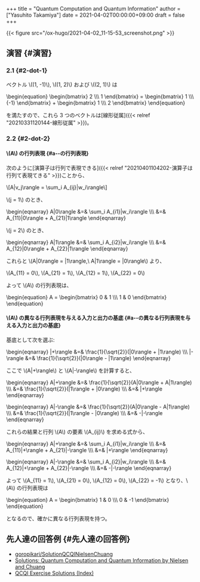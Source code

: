 +++
title = "Quantum Computation and Quantum Information"
author = ["Yasuhito Takamiya"]
date = 2021-04-02T00:00:00+09:00
draft = false
+++

{{< figure src="/ox-hugo/2021-04-02_11-15-53_screenshot.png" >}}


## 演習 {#演習}


### 2.1 {#2-dot-1}

ベクトル \\((1, -1)\\), \\((1, 2)\\) および \\((2, 1)\\) は

\begin{equation}
  \begin{bmatrix}
    2 \\\\\\
    1
  \end{bmatrix} =
  \begin{bmatrix}
    1 \\\\\\
    {-1}
  \end{bmatrix} +
  \begin{bmatrix}
    1 \\\\\\
    2
  \end{bmatrix}
\end{equation}

を満たすので、これら 3 つのベクトルは[線形従属]({{< relref "20210331120144-線形従属" >}})。


### 2.2 {#2-dot-2}


#### \\(A\\) の行列表現 {#a--の行列表現}

次のように[演算子は行列で表現できる]({{< relref "20210401104202-演算子は行列て表現てきる" >}})ことから、

\\[A|v\_j\rangle = \sum\_i A\_{ij}|w\_i\rangle\\]

\\(j = 1\\) のとき、

\begin{eqnarray}
  A|0\rangle &=& \sum\_i A\_{i1}|w\_i\rangle \\\\\\
             &=& A\_{11}|0\rangle + A\_{21}|1\rangle
\end{eqnarray}

\\(j = 2\\) のとき、

\begin{eqnarray}
  A|1\rangle &=& \sum\_i A\_{i2}|w\_i\rangle \\\\\\
             &=& A\_{12}|0\rangle + A\_{22}|1\rangle
\end{eqnarray}

これらと \\(A|0\rangle = |1\rangle,\ A|1\rangle = |0\rangle\\) より、

\\(A\_{11} = 0\\), \\(A\_{21} = 1\\), \\(A\_{12} = 1\\), \\(A\_{22} = 0\\)

よって \\(A\\) の行列表現は、

\begin{equation}
  A = \begin{bmatrix}
    0 & 1 \\\\\\
    1 & 0
  \end{bmatrix}
\end{equation}


#### \\(A\\) の異なる行列表現を与える入力と出力の基底 {#a--の異なる行列表現を与える入力と出力の基底}

基底として次を選ぶ:

\begin{eqnarray}
|+\rangle &=& \frac{1}{\sqrt{2}}(|0\rangle + |1\rangle) \\\\\\
|-\rangle &=& \frac{1}{\sqrt{2}}(|0\rangle - |1\rangle)
\end{eqnarray}

ここで \\(A|+\rangle\\) と \\(A|-\rangle\\) を計算すると、

\begin{eqnarray}
  A|+\rangle &=& \frac{1}{\sqrt{2}}(A|0\rangle + A|1\rangle) \\\\\\
             &=& \frac{1}{\sqrt{2}}(|1\rangle + |0\rangle) \\\\\\
             &=& |+\rangle
\end{eqnarray}

\begin{eqnarray}
  A|-\rangle &=& \frac{1}{\sqrt{2}}(A|0\rangle - A|1\rangle) \\\\\\
             &=& \frac{1}{\sqrt{2}}(|1\rangle - |0\rangle) \\\\\\
             &=& -|-\rangle
\end{eqnarray}

これらの結果と行列 \\(A\\) の要素 \\(A\_{ij}\\) を求める式から、

\begin{eqnarray}
  A|+\rangle &=& \sum\_i A\_{i1}|w\_i\rangle \\\\\\
             &=& A\_{11}|+\rangle + A\_{21}|-\rangle \\\\\\
             &=& |+\rangle
\end{eqnarray}

\begin{eqnarray}
  A|-\rangle &=& \sum\_i A\_{i2}|w\_i\rangle \\\\\\
             &=& A\_{12}|+\rangle + A\_{22}|-\rangle \\\\\\
             &=& -|-\rangle
\end{eqnarray}

よって \\(A\_{11} = 1\\), \\(A\_{21} = 0\\), \\(A\_{12} = 0\\), \\(A\_{22} = -1\\) となり、\\(A\\) の行列表現は

\begin{equation}
  A = \begin{bmatrix}
    1 & 0 \\\\\\
    0 & -1
  \end{bmatrix}
\end{equation}

となるので、確かに異なる行列表現を持つ。


## 先人達の回答例 {#先人達の回答例}

-   [goropikari/SolutionQCQINielsenChuang](https://github.com/goropikari/SolutionQCQINielsenChuang)
-   [Solutions: Quantum Computation and Quantum Information by Nielsen and Chuang](https://serab.net/docs/qcqi/)
-   [QCQI Exercise Solutions (Index)](https://enakai00.hatenablog.com/entry/2018/04/22/195026)
